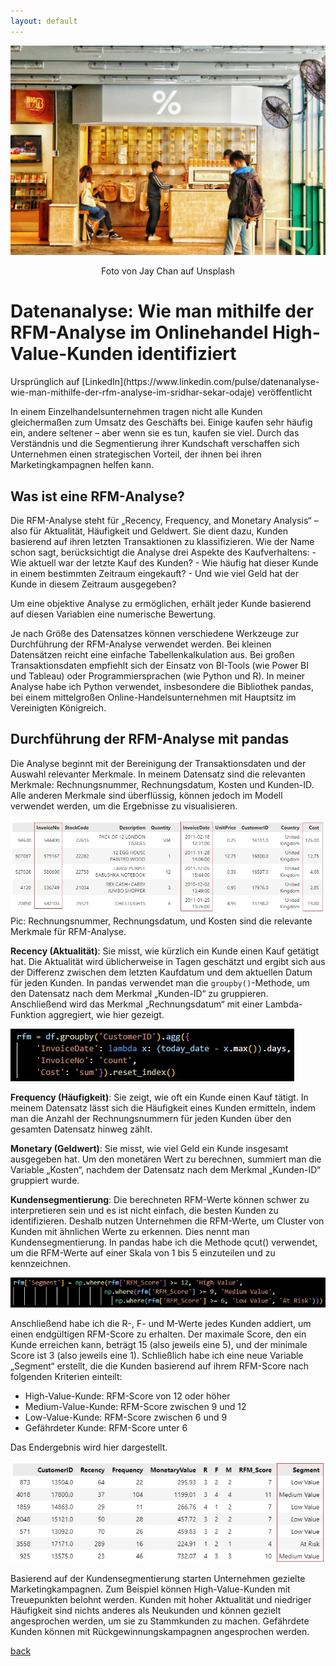 ```yaml
---
layout: default
---
```


![Main Picture](/assets/img/rfm_1_01.jpg)<p style="text-align: center;">Foto von Jay Chan auf Unsplash</p>
<h1>Datenanalyse: Wie man mithilfe der RFM-Analyse im Onlinehandel High-Value-Kunden identifiziert</h1>
Ursprünglich auf [LinkedIn](https://www.linkedin.com/pulse/datenanalyse-wie-man-mithilfe-der-rfm-analyse-im-sridhar-sekar-odaje) veröffentlicht

In einem Einzelhandelsunternehmen tragen nicht alle Kunden gleichermaßen zum Umsatz des Geschäfts bei. Einige kaufen sehr häufig ein, andere seltener – aber wenn sie es tun, kaufen sie viel. Durch das Verständnis und die Segmentierung ihrer Kundschaft verschaffen sich Unternehmen einen strategischen Vorteil, der ihnen bei ihren Marketingkampagnen helfen kann.

<h2>Was ist eine RFM-Analyse?</h2>
Die RFM-Analyse steht für „Recency, Frequency, and Monetary Analysis“ – also für Aktualität, Häufigkeit und Geldwert. Sie dient dazu, Kunden basierend auf ihren letzten Transaktionen zu klassifizieren. Wie der Name schon sagt, berücksichtigt die Analyse drei Aspekte des Kaufverhaltens:
- Wie aktuell war der letzte Kauf des Kunden?
- Wie häufig hat dieser Kunde in einem bestimmten Zeitraum eingekauft?
- Und wie viel Geld hat der Kunde in diesem Zeitraum ausgegeben?

Um eine objektive Analyse zu ermöglichen, erhält jeder Kunde basierend auf diesen Variablen eine numerische Bewertung.

Je nach Größe des Datensatzes können verschiedene Werkzeuge zur Durchführung der RFM-Analyse verwendet werden. Bei kleinen Datensätzen reicht eine einfache Tabellenkalkulation aus. Bei großen Transaktionsdaten empfiehlt sich der Einsatz von BI-Tools (wie Power BI und Tableau) oder Programmiersprachen (wie Python und R). In meiner Analyse habe ich Python verwendet, insbesondere die Bibliothek pandas, bei einem mittelgroßen Online-Handelsunternehmen mit Hauptsitz im Vereinigten Königreich.
<h2>Durchführung der RFM-Analyse mit pandas</h2>
Die Analyse beginnt mit der Bereinigung der Transaktionsdaten und der Auswahl relevanter Merkmale. In meinem Datensatz sind die relevanten Merkmale: Rechnungsnummer, Rechnungsdatum, Kosten und Kunden-ID. Alle anderen Merkmale sind überflüssig, können jedoch im Modell verwendet werden, um die Ergebnisse zu visualisieren.

![Dataset_sample](/assets/img/rfm_1_1.jpg)
Pic: Rechnungsnummer, Rechnungsdatum, und Kosten sind die relevante Merkmale für RFM-Analyse.

**Recency (Aktualität)**: Sie misst, wie kürzlich ein Kunde einen Kauf getätigt hat. Die Aktualität wird üblicherweise in Tagen geschätzt und ergibt sich aus der Differenz zwischen dem letzten Kaufdatum und dem aktuellen Datum für jeden Kunden. In pandas verwendet man die `groupby()`-Methode, um den Datensatz nach dem Merkmal „Kunden-ID“ zu gruppieren. Anschließend wird das Merkmal „Rechnungsdatum“ mit einer Lambda-Funktion aggregiert, wie hier gezeigt.

![groupby() function](/assets/img/rfm_1_2.jpg)

**Frequency (Häufigkeit)**: Sie zeigt, wie oft ein Kunde einen Kauf tätigt. In meinem Datensatz lässt sich die Häufigkeit eines Kunden ermitteln, indem man die Anzahl der Rechnungsnummern für jeden Kunden über den gesamten Datensatz hinweg zählt.

**Monetary (Geldwert)**: Sie misst, wie viel Geld ein Kunde insgesamt ausgegeben hat. Um den monetären Wert zu berechnen, summiert man die Variable „Kosten“, nachdem der Datensatz nach dem Merkmal „Kunden-ID“ gruppiert wurde.

**Kundensegmentierung**: Die berechneten RFM-Werte können schwer zu interpretieren sein und es ist nicht einfach, die besten Kunden zu identifizieren. Deshalb nutzen Unternehmen die RFM-Werte, um Cluster von Kunden mit ähnlichen Werte zu erkennen. Dies nennt man Kundensegmentierung. In pandas habe ich die Methode qcut() verwendet, um die RFM-Werte auf einer Skala von 1 bis 5 einzuteilen und zu kennzeichnen.

![Customer segmentation code](/assets/img/rfm_1_3.jpg)

Anschließend habe ich die R-, F- und M-Werte jedes Kunden addiert, um einen endgültigen RFM-Score zu erhalten. Der maximale Score, den ein Kunde erreichen kann, beträgt 15 (also jeweils eine 5), und der minimale Score ist 3 (also jeweils eine 1). Schließlich habe ich eine neue Variable „Segment“ erstellt, die die Kunden basierend auf ihrem RFM-Score nach folgenden Kriterien einteilt:
- High-Value-Kunde: RFM-Score von 12 oder höher
- Medium-Value-Kunde: RFM-Score zwischen 9 und 12
- Low-Value-Kunde: RFM-Score zwischen 6 und 9
- Gefährdeter Kunde: RFM-Score unter 6

Das Endergebnis wird hier dargestellt.

![Final output](/assets/img/rfm_1_4.jpg)

Basierend auf der Kundensegmentierung starten Unternehmen gezielte Marketingkampagnen. Zum Beispiel können High-Value-Kunden mit Treuepunkten belohnt werden. Kunden mit hoher Aktualität und niedriger Häufigkeit sind nichts anderes als Neukunden und können gezielt angesprochen werden, um sie zu Stammkunden zu machen. Gefährdete Kunden können mit Rückgewinnungskampagnen angesprochen werden.

[back](./)
